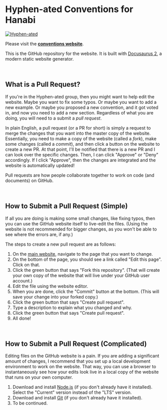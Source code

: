 # Hyphen-ated Conventions for Hanabi

[![Hyphen-ated](/static/img/hyphenated-circle.png)](https://hanabi.github.io/)

Please visit the **[conventions website](https://hanabi.github.io/)**.

This is the GitHub repository for the website. It is built with [Docusaurus 2](https://v2.docusaurus.io/), a modern static website generator.

<br />

## What is a Pull Request?

If you're in the Hyphen-ated group, then you might want to help edit the website. Maybe you want to fix some typos. Or maybe you want to add a new example. Or maybe you proposed a new convention, and it got voted in, and now you need to add a new section. Regardless of what you are doing, you will need to a submit a *pull request*.

In plain English, a pull request (or a PR for short) is simply a request to merge the changes that you want into the master copy of the website. Essentially, you need to make a copy of the website (called a *fork*), make some changes (called a *commit*), and then click a button on the website to create a new PR. At that point, I'll be notified that there is a new PR and I can look over the specific changes. Then, I can click "Approve" or "Deny" accordingly. If I click "Approve", then the changes are integrated and the website is automatically updated!

Pull requests are how people collaborate together to work on code (and documents) on GitHub.

<br />

## How to Submit a Pull Request (Simple)

If all you are doing is making some small changes, like fixing typos, then you can use the GitHub website itself to live-edit the files. (Using the website is not recommended for bigger changes, as you won't be able to see where the errors are, if any.)

The steps to create a new pull request are as follows:

1. On the [main website](https://hanabi.github.io/), navigate to the page that you want to change.
1. On the bottom of the page, you should see a link called "Edit this page". Click on that.
1. Click the green button that says "Fork this repository". (That will create your own copy of the website that will live under your GitHub user account.)
1. Edit the file using the website editor.
1. When you are done, click the "Commit" button at the bottom. (This will save your change into your forked copy.)
1. Click the green button that says "Create pull request".
1. Type a description to explain what you changed and why.
1. Click the green button that says "Create pull request".
1. All done!

<br />

## How to Submit a Pull Request (Complicated)

Editing files on the GitHub website is a pain. If you are adding a significant amount of changes, I recommend that you set up a local development environment to work on the website. That way, you can use a browser to instantaneously see how your edits look live in a local copy of the website that runs on your own computer.

1. Download and install [Node.js](https://nodejs.org/en/) (if you don't already have it installed). Select the "Current" version instead of the "LTS" version.
1. Download and install [Git](https://git-scm.com/downloads) (if you don't already have it installed).
1. To be continued.
